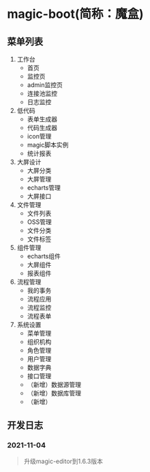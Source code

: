 # magic-boot(简称：魔盒)

## 菜单列表

1. 工作台
    - 首页
    - 监控页
    - admin监控页
    - 连接池监控
    - 日志监控
2. 低代码
    - 表单生成器
    - 代码生成器
    - icon管理
    - magic脚本实例
    - 统计报表
3. 大屏设计
    - 大屏分类
    - 大屏管理
    - echarts管理
    - 大屏接口
4. 文件管理
    - 文件列表
    - OSS管理
    - 文件分类
    - 文件标签
5. 组件管理
    - echarts组件
    - 大屏组件
    - 报表组件
6. 流程管理
    - 我的事务
    - 流程应用
    - 流程监控
    - 流程表单
7. 系统设置
    - 菜单管理
    - 组织机构
    - 角色管理
    - 用户管理
    - 数据字典
    - 接口管理
    - （新增）数据源管理
    - （新增）数据库管理
    - （新增）


## 开发日志

### 2021-11-04
> 升级magic-editor到1.6.3版本
